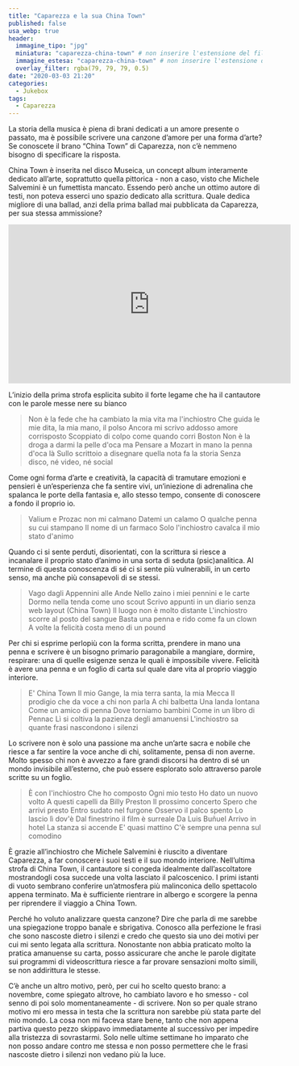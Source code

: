 ```yaml
---
title: "Caparezza e la sua China Town"
published: false
usa_webp: true
header:
  immagine_tipo: "jpg"
  miniatura: "caparezza-china-town" # non inserire l'estensione del file
  immagine_estesa: "caparezza-china-town" # non inserire l'estensione del file
  overlay_filter: rgba(79, 79, 79, 0.5)
date: "2020-03-03 21:20"
categories:
  - Jukebox
tags:
  - Caparezza
---
```


La storia della musica è piena di brani dedicati a un amore presente o passato, ma è possibile scrivere una canzone d’amore per una forma d’arte? Se conoscete il brano “China Town” di Caparezza, non c’è nemmeno bisogno di specificare la risposta.

China Town è inserita nel disco Museica, un concept album interamente dedicato all’arte, soprattutto quella pittorica - non a caso, visto che Michele Salvemini è un fumettista mancato. Essendo però anche un ottimo autore di testi, non poteva esserci uno spazio dedicato alla scrittura. Quale dedica migliore di una ballad, anzi della prima ballad mai pubblicata da Caparezza, per sua stessa ammissione?

<iframe width="560" height="315" src="https://www.youtube.com/embed/zW2_PdTNTNM" frameborder="0" allow="accelerometer; autoplay; encrypted-media; gyroscope; picture-in-picture" allowfullscreen></iframe>

L’inizio della prima strofa esplicita subito il forte legame che ha il cantautore con le parole messe nere su bianco

> Non è la fede che ha cambiato la mia vita ma l'inchiostro
Che guida le mie dita, la mia mano, il polso
Ancora mi scrivo addosso amore corrisposto
Scoppiato di colpo come quando corri Boston
Non è la droga a darmi la pelle d'oca ma
Pensare a Mozart in mano la penna d'oca là
Sullo scrittoio a disegnare quella nota fa la storia
Senza disco, né video, né social

Come ogni forma d’arte e creatività, la capacità di tramutare emozioni e pensieri è un’esperienza che fa sentire vivi, un’iniezione di adrenalina che spalanca le porte della fantasia e, allo stesso tempo, consente di conoscere a fondo il proprio io.

>Valium e Prozac non mi calmano
Datemi un calamo
O qualche penna su cui stampano
Il nome di un farmaco
Solo l'inchiostro cavalca il mio stato d'animo

Quando ci si sente perduti, disorientati, con la scrittura si riesce a incanalare il proprio stato d’animo in una sorta di seduta (psic)analitica. Al termine di questa conoscenza di sé ci si sente più vulnerabili, in un certo senso, ma anche più consapevoli di se stessi.

>Vago dagli Appennini alle Ande
Nello zaino i miei pennini e le carte
Dormo nella tenda come uno scout
Scrivo appunti in un diario senza web layout
(China Town)
Il luogo non è molto distante
L'inchiostro scorre al posto del sangue
Basta una penna e rido come fa un clown
A volte la felicità costa meno di un pound

Per chi si esprime perlopiù con la forma scritta, prendere in mano una penna e scrivere è un bisogno primario paragonabile a mangiare, dormire, respirare: una di quelle esigenze senza le quali è impossibile vivere. Felicità è avere una penna e un foglio di carta sul quale dare vita al proprio viaggio interiore.

>E' China Town
Il mio Gange, la mia terra santa, la mia Mecca
Il prodigio che da voce a chi non parla
A chi balbetta
Una landa lontana
Come un amico di penna
Dove torniamo bambini
Come in un libro di Pennac
Lì si coltiva la pazienza degli amanuensi
L'inchiostro sa quante frasi nascondono i silenzi

Lo scrivere non è solo una passione ma anche un’arte sacra e nobile che riesce a far sentire la voce anche di chi, solitamente, pensa di non averne. Molto spesso chi non è avvezzo a fare grandi discorsi ha dentro di sé un mondo invisibile all’esterno, che può essere esplorato solo attraverso parole scritte su un foglio.

>È con l'inchiostro
Che ho composto
Ogni mio testo
Ho dato un nuovo volto
A questi capelli da Billy Preston
Il prossimo concerto
Spero che arrivi presto
Entro sudato nel furgone
Osservo il palco spento
Lo lascio lì dov'è
Dal finestrino il film è surreale
Da Luis Buñuel
Arrivo in hotel
La stanza si accende
E' quasi mattino
C'è sempre una penna sul comodino

È grazie all’inchiostro che Michele Salvemini è riuscito a diventare Caparezza, a far conoscere i suoi testi e il suo mondo interiore. Nell’ultima strofa di China Town, il cantautore si congeda idealmente dall’ascoltatore mostrandogli cosa succede una volta lasciato il palcoscenico. I primi istanti di vuoto sembrano conferire un’atmosfera più malinconica dello spettacolo appena terminato. Ma è sufficiente rientrare in albergo e scorgere la penna per riprendere il viaggio a China Town.

Perché ho voluto analizzare questa canzone? Dire che parla di me sarebbe una spiegazione troppo banale e sbrigativa. Conosco alla perfezione le frasi che sono nascoste dietro i silenzi e credo che questo sia uno dei motivi per cui mi sento legata alla scrittura. Nonostante non abbia praticato molto la pratica amanuense su carta, posso assicurare che anche le parole digitate sui programmi di videoscrittura riesce a far provare sensazioni molto simili, se non addirittura le stesse.

C’è anche un altro motivo, però, per cui ho scelto questo brano: a novembre, come spiegato altrove, ho cambiato lavoro e ho smesso - col senno di poi solo momentaneamente - di scrivere. Non so per quale strano motivo mi ero messa in testa che la scrittura non sarebbe più stata parte del mio mondo. La cosa non mi faceva stare bene, tanto che non appena partiva questo pezzo skippavo immediatamente al successivo per impedire alla tristezza di sovrastarmi. Solo nelle ultime settimane ho imparato che non posso andare contro me stessa e non posso permettere che le frasi nascoste dietro i silenzi non vedano più la luce.

